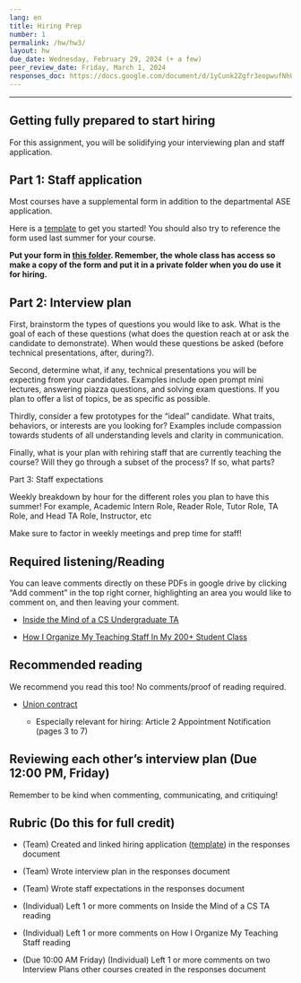 ```yaml
---
lang: en
title: Hiring Prep
number: 1
permalink: /hw/hw3/
layout: hw
due_date: Wednesday, February 29, 2024 (+ a few)
peer_review_date: Friday, March 1, 2024
responses_doc: https://docs.google.com/document/d/1yCunk2Zgfr3eopwufNhUTYHJ8b0TT-p1HFqiXHDceb4/edit
---
```


[hw3_app_template]: https://docs.google.com/forms/u/1/d/13z62w1GhtP_C2LstkUZCh7Y5SdKC30JZ8_SCUDYcxHo/edit?usp=drive_web
[hw3_folder]: https://drive.google.com/drive/u/1/folders/1jX-n9gPB_08hcasI5mnQGbmz4ku7CLSV
[mind_of_undergrad_ta]: https://drive.google.com/file/d/1DP16w5Yr_SUvBoAPK5aHATC0-yqBiLLr/view?usp=share_link
[ksm_staff_organization]: https://drive.google.com/file/d/1tKyB1hQomCeQhgJ3OqVciTle2UB29iJN/view?usp=share_link

---

## Getting fully prepared to start hiring

For this assignment, you will be solidifying your interviewing plan and staff application.

## Part 1: Staff application

Most courses have a supplemental form in addition to the departmental ASE application.

Here is a [<u>template</u>][hw3_app_template] to get you started! You should also try to reference the form used last summer for your course.

**Put your form in [<u>this folder</u>][hw3_folder]. Remember, the whole class has access so make a copy of the form and put it in a private folder when you do use it for hiring.**

## Part 2: Interview plan

First, brainstorm the types of questions you would like to ask. What is the goal of each of these questions (what does the question reach at or ask the candidate to demonstrate). When would these questions be asked (before technical presentations, after, during?).

Second, determine what, if any, technical presentations you will be expecting from your candidates. Examples include open prompt mini lectures, answering piazza questions, and solving exam questions. If you plan to offer a list of topics, be as specific as possible.

Thirdly, consider a few prototypes for the “ideal” candidate. What traits, behaviors, or interests are you looking for? Examples include compassion towards students of all understanding levels and clarity in communication.

Finally, what is your plan with rehiring staff that are currently teaching the course? Will they go through a subset of the process? If so, what parts?

Part 3: Staff expectations

Weekly breakdown by hour for the different roles you plan to have this summer! For example, Academic Intern Role, Reader Role, Tutor Role, TA Role, and Head TA Role, Instructor, etc

Make sure to factor in weekly meetings and prep time for staff!

## Required listening/Reading

You can leave comments directly on these PDFs in google drive by clicking “Add comment” in the top right corner, highlighting an area you would like to comment on, and then leaving your comment.

- [<u>Inside the Mind of a CS Undergraduate TA</u>][mind_of_undergrad_ta]

- [<u>How I Organize My Teaching Staff In My 200+ Student Class</u>][ksm_staff_organization]

## Recommended reading

We recommend you read this too! No comments/proof of reading required.

- [<u>Union contract</u>]()

  - Especially relevant for hiring: Article 2 Appointment Notification (pages 3 to 7)

## Reviewing each other’s interview plan (Due 12:00 PM, Friday)

Remember to be kind when commenting, communicating, and critiquing!


## Rubric (Do this for full credit)

- (Team) Created and linked hiring application ([<u>template</u>][hw3_app_template]) in the responses document

- (Team) Wrote interview plan in the responses document

- (Team) Wrote staff expectations in the responses document

- (Individual) Left 1 or more comments on Inside the Mind of a CS TA reading

- (Individual) Left 1 or more comments on How I Organize My Teaching Staff reading

- (Due 10:00 AM Friday) (Individual) Left 1 or more comments on two Interview Plans other courses created in the responses document
